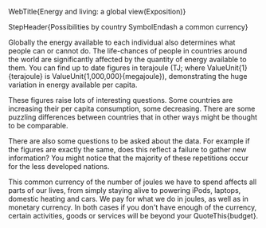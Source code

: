 WebTitle{Energy and living: a global view(Exposition)}

StepHeader{Possibilities by country SymbolEndash a common currency}

Globally the energy available to each individual also determines what people can or cannot do. The life-chances of people in countries around the world are significantly affected by the quantity of energy available to them. You can find up to date figures in terajoule (TJ; where ValueUnit{1}{terajoule} is ValueUnit{1,000,000}{megajoule}), demonstrating the huge variation in energy available per capita.

These figures raise lots of interesting questions. Some countries are increasing their per capita consumption, some decreasing. There are some puzzling differences between countries that in other ways might be thought to be comparable.

There are also some questions to be asked about the data. For example if the figures are exactly the same, does this reflect a failure to gather new information? You might notice that the majority of these repetitions occur for the less developed nations.

This common currency of the number of joules we have to spend affects all parts of our lives, from simply staying alive to powering iPods, laptops, domestic heating and cars. We pay for what we do in joules, as well as in monetary currency. In both cases if you don't have enough of the currency, certain activities, goods or services will be beyond your QuoteThis{budget}.
